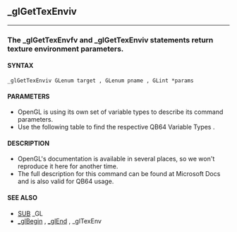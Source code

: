 ## _glGetTexEnviv
---

### The _glGetTexEnvfv and _glGetTexEnviv statements return texture environment parameters.

#### SYNTAX

`_glGetTexEnviv GLenum target , GLenum pname , GLint *params`

#### PARAMETERS
* OpenGL is using its own set of variable types to describe its command parameters.
* Use the following table to find the respective QB64 Variable Types .


#### DESCRIPTION
* OpenGL's documentation is available in several places, so we won't reproduce it here for another time.
* The full description for this command can be found at Microsoft Docs and is also valid for QB64 usage.


#### SEE ALSO
* [SUB](./SUB.md) _GL
* [_glBegin](./_glBegin.md) , [_glEnd](./_glEnd.md) , _glTexEnv
